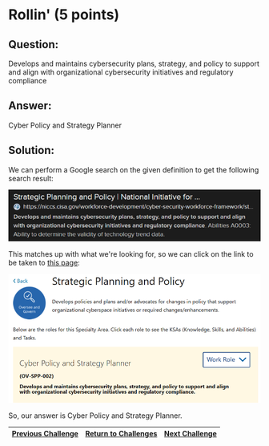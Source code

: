 # Rollin' (5 points)

## Question:

Develops and maintains cybersecurity plans, strategy, and policy to support and align with organizational cybersecurity initiatives and regulatory compliance

## Answer:

Cyber Policy and Strategy Planner

## Solution:

We can perform a Google search on the given definition to get the following search result:

[![search-result.png](search-result.png)](https://duckduckgo.com/?q=%22Develops+and+maintains+cybersecurity+plans%2C+strategy%2C+and+policy+to+support+and+align+with+organizational+cybersecurity+initiatives+and+regulatory+compliance%22&t=ffab&atb=v1-1&ia=web)

This matches up with what we're looking for, so we can click on the link to be taken to [this page](https://niccs.cisa.gov/workforce-development/cyber-security-workforce-framework/strategic-planning-and-policy):

[![work-role.png](work-role.png)](https://niccs.cisa.gov/workforce-development/cyber-security-workforce-framework/strategic-planning-and-policy)

So, our answer is Cyber Policy and Strategy Planner.

| [Previous Challenge](/Challenges/Oversee-And-Govern/2/README.md) | [Return to Challenges](/Challenges/../../../#modules) | [Next Challenge](/Challenges/Oversee-And-Govern/4/README.md) |
| :------- | :-----: | ------: |